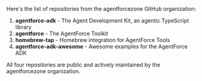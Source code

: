 Here's the list of repositories from the agentforcezone GitHub organization:

1. **agentforce-adk** - The Agent Development Kit, an agentic TypeScript library
2. **agentforce** - The AgentForce Toolkit 
3. **homebrew-tap** - Homebrew integration for AgentForce Tools
4. **agentforce-adk-awesome** - Awesome examples for the AgentForce ADK

All four repositories are public and actively maintained by the agentforcezone organization.